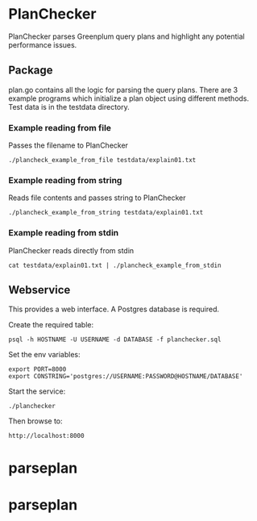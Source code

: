 # PlanChecker
PlanChecker parses Greenplum query plans and highlight any potential performance issues.

## Package
plan.go contains all the logic for parsing the query plans.
There are 3 example programs which initialize a plan object using different methods.
Test data is in the testdata directory.

### Example reading from file
Passes the filename to PlanChecker
```
./plancheck_example_from_file testdata/explain01.txt
```

### Example reading from string
Reads file contents and passes string to PlanChecker
```
./plancheck_example_from_string testdata/explain01.txt
```

### Example reading from stdin
PlanChecker reads directly from stdin
```
cat testdata/explain01.txt | ./plancheck_example_from_stdin
```

## Webservice
This provides a web interface.
A Postgres database is required.

Create the required table:
```
psql -h HOSTNAME -U USERNAME -d DATABASE -f planchecker.sql
```

Set the env variables:
```
export PORT=8000
export CONSTRING='postgres://USERNAME:PASSWORD@HOSTNAME/DATABASE'
```

Start the service:
```
./planchecker
```

Then browse to:
```
http://localhost:8000
```
# parseplan
# parseplan
